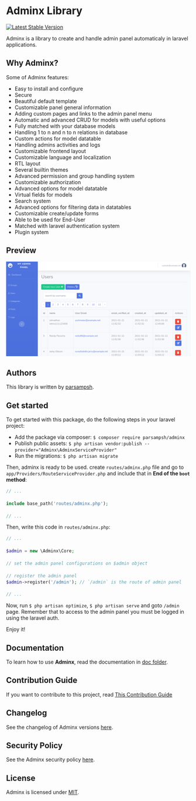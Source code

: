 # Adminx Library

[![Latest Stable Version](https://img.shields.io/packagist/v/parsampsh/adminx.svg)](https://packagist.org/packages/parsampsh/adminx)

Adminx is a library to create and handle admin panel automaticaly in laravel applications.

## Why Adminx?
Some of Adminx features:

- Easy to install and configure
- Secure
- Beautiful default template
- Customizable panel general information
- Adding custom pages and links to the admin panel menu
- Automatic and advanced CRUD for models with useful options
- Fully matched with your database models
- Handling 1 to n and n to n relations in database
- Custom actions for model datatable
- Handling admins activities and logs
- Customizable frontend layout
- Customizable language and localization
- RTL layout
- Several builtin themes
- Advanced permission and group handling system
- Customizable authorization
- Advanced options for model datatable
- Virtual fields for models
- Search system
- Advanced options for filtering data in datatables
- Customizable create/update forms
- Able to be used for End-User
- Matched with laravel authentication system
- Plugin system

## Preview

<img src="/doc/images/preview.png" />

## Authors
This library is written by [parsampsh](https://github.com/parsampsh).

## Get started
To get started with this package, do the following steps in your laravel project:

- Add the package via composer: `$ composer require parsampsh/adminx`
- Publish public assets: `$ php artisan vendor:publish --provider="Adminx\AdminxServiceProvider"`
- Run the migrations: `$ php artisan migrate`

Then, adminx is ready to be used. create `routes/adminx.php` file and go to `app/Providers/RouteServiceProvider.php` and include that in **End of the `boot` method**:

```php
// ...

include base_path('routes/adminx.php');

// ...
```

Then, write this code in `routes/adminx.php`:

```php
// ...

$admin = new \Adminx\Core;

// set the admin panel configurations on $admin object

// register the admin panel
$admin->register('/admin'); // `/admin` is the route of admin panel

// ...
```

Now, run `$ php artisan optimize`, `$ php artisan serve` and goto `/admin` page. Remember that to access to the admin panel you must be logged in using the laravel auth.

Enjoy it!

## Documentation
To learn how to use **Adminx**, read the documentation in [doc folder](/doc).

## Contribution Guide
If you want to contribute to this project, read [This Contribution Guide](/CONTRIBUTING.md)

## Changelog
See the changelog of Adminx versions [here](/CHANGELOG.md).

## Security Policy
See the Adminx security policy [here](/SECURITY.md).

## License
Adminx is licensed under [MIT](/LICENSE).
